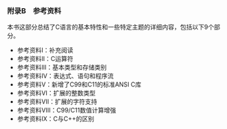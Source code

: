 ### 附录B　参考资料

本书这部分总结了C语言的基本特性和一些特定主题的详细内容，包括以下9个部分。

+ 参考资料I：补充阅读
+ 参考资料II：C运算符
+ 参考资料III：基本类型和存储类别
+ 参考资料IV：表达式、语句和程序流
+ 参考资料V：新增了C99和C11的标准ANSI C库
+ 参考资料VI：扩展的整数类型
+ 参考资料VII：扩展的字符支持
+ 参考资料VIII：C99/C11数值计算增强
+ 参考资料IX：C与C++的区别

